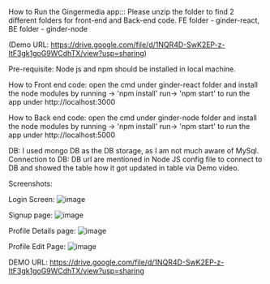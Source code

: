 How to Run the Gingermedia app::: 
Please unzip the folder to find 2 different folders for front-end and Back-end code.
FE folder - ginder-react, 
BE folder - ginder-node

(Demo URL: https://drive.google.com/file/d/1NQR4D-SwK2EP-z-ItF3gk1goG9WCdhTX/view?usp=sharing)

Pre-requisite: Node js and npm should be installed in local machine.

How to Front end code: 
open the cmd under ginder-react folder and install the node modules by running -> 'npm install'
run-> 'npm start' to run the app under http://localhost:3000

How to Back end code: 
open the cmd under ginder-node folder and install the node modules by running -> 'npm install'
run-> 'npm start' to run the app under http://localhost:5000

DB: I used mongo DB as the DB storage, as I am not much aware of MySql. 
Connection to DB: DB url are mentioned in Node JS config file to connect to DB and showed the table how it got updated in table via Demo video.

Screenshots:

Login Screen:
![image](https://github.com/Soranya6886/Gingermedia-group/assets/158595317/b72bbf4f-20fa-4749-9c06-6e921b154b5f)

Signup page:
![image](https://github.com/Soranya6886/Gingermedia-group/assets/158595317/3f2f070c-3051-4dd7-b445-0185ff82e335)

Profile Details page:
![image](https://github.com/Soranya6886/Gingermedia-group/assets/158595317/03f83f48-322f-4632-9b39-57cee2c0b720)

Profile Edit Page:
![image](https://github.com/Soranya6886/Gingermedia-group/assets/158595317/1846a4c9-18bf-4b28-9683-1ad3c2f241ea)

DEMO URL:
https://drive.google.com/file/d/1NQR4D-SwK2EP-z-ItF3gk1goG9WCdhTX/view?usp=sharing




